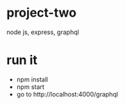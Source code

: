 # project-two
node js, express, graphql

# run it
- npm install
- npm start
- go to http://localhost:4000/graphql
